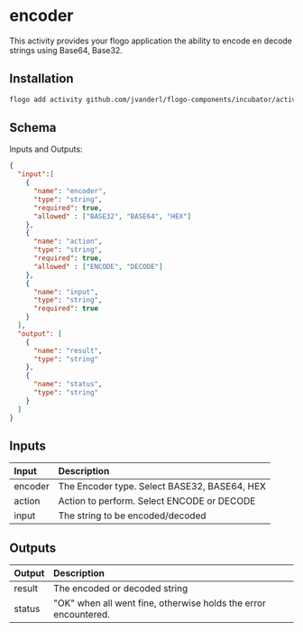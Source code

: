 # encoder
This activity provides your flogo application the ability to encode en decode strings using Base64, Base32.


## Installation

```bash
flogo add activity github.com/jvanderl/flogo-components/incubator/activity/encode
```

## Schema
Inputs and Outputs:

```json
{
  "input":[
    {
      "name": "encoder",
      "type": "string",
      "required": true,
      "allowed" : ["BASE32", "BASE64", "HEX"]
    },
    {
      "name": "action",
      "type": "string",
      "required": true,
      "allowed" : ["ENCODE", "DECODE"]
    },
    {
      "name": "input",
      "type": "string",
      "required": true
    }
  ],
  "output": [
    {
      "name": "result",
      "type": "string"
    },
    {
      "name": "status",
      "type": "string"
    }
  ]
}
```
## Inputs
| Input     | Description    |
|:------------|:---------------|
| encoder      | The Encoder type. Select BASE32, BASE64, HEX |         
| action         | Action to perform. Select ENCODE or DECODE   |
| input  | The string to be encoded/decoded |
## Outputs
| Output     | Description    |
|:------------|:---------------|
| result      | The encoded or decoded string |         
| status         | "OK" when all went fine, otherwise holds the error encountered.   |

